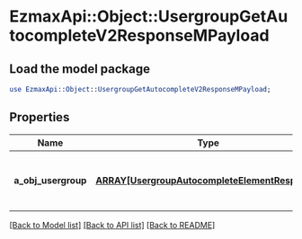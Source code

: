 # EzmaxApi::Object::UsergroupGetAutocompleteV2ResponseMPayload

## Load the model package
```perl
use EzmaxApi::Object::UsergroupGetAutocompleteV2ResponseMPayload;
```

## Properties
Name | Type | Description | Notes
------------ | ------------- | ------------- | -------------
**a_obj_usergroup** | [**ARRAY[UsergroupAutocompleteElementResponse]**](UsergroupAutocompleteElementResponse.md) | An array of Usergroup autocomplete element response. | 

[[Back to Model list]](../README.md#documentation-for-models) [[Back to API list]](../README.md#documentation-for-api-endpoints) [[Back to README]](../README.md)


